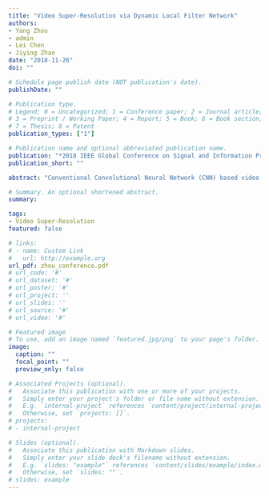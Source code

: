 ```yaml
---
title: "Video Super-Resolution via Dynamic Local Filter Network"
authors:
- Yang Zhou
- admin
- Lei Chen
- Jiying Zhao
date: "2018-11-26"
doi: ""

# Schedule page publish date (NOT publication's date).
publishDate: ""

# Publication type.
# Legend: 0 = Uncategorized; 1 = Conference paper; 2 = Journal article;
# 3 = Preprint / Working Paper; 4 = Report; 5 = Book; 6 = Book section;
# 7 = Thesis; 8 = Patent
publication_types: ["1"]

# Publication name and optional abbreviated publication name.
publication: "*2018 IEEE Global Conference on Signal and Information Processing (GlobalSIP)*"
publication_short: ""

abstract: "Conventional Convolutional Neural Network (CNN) based video super-resolution (VSR) methods heavily depend on explicit motion compensation. Input frames are warped according to flow-like information to eliminate inter-frame differences. These methods have to make a trade-off between the distraction caused by spatio-temporal inconsistency and the pixel-wise detail damage caused by compensation. In this paper, we propose a novel video super-resolution method based on dynamic local filter network. Unlike traditional VSR techniques, our method implicitly performs motion estimation, compensation and fusion simultaneously via local convolutions with dynamically generated filter kernels. An optional autoencoder based refinement module is also proposed to sharpen edges and remove artifacts. The experimental results demonstrate that our method outperforms the best existing VSR algorithm by 0.53 dB in terms of PSNR, and provides superior visual quality."

# Summary. An optional shortened abstract.
summary:

tags:
- Video Super-Resolution
featured: false

# links:
# - name: Custom Link
#   url: http://example.org
url_pdf: zhou_conference.pdf
# url_code: '#'
# url_dataset: '#'
# url_poster: '#'
# url_project: ''
# url_slides: ''
# url_source: '#'
# url_video: '#'

# Featured image
# To use, add an image named `featured.jpg/png` to your page's folder. 
image:
  caption: ""
  focal_point: ""
  preview_only: false

# Associated Projects (optional).
#   Associate this publication with one or more of your projects.
#   Simply enter your project's folder or file name without extension.
#   E.g. `internal-project` references `content/project/internal-project/index.md`.
#   Otherwise, set `projects: []`.
# projects:
# - internal-project

# Slides (optional).
#   Associate this publication with Markdown slides.
#   Simply enter your slide deck's filename without extension.
#   E.g. `slides: "example"` references `content/slides/example/index.md`.
#   Otherwise, set `slides: ""`.
# slides: example
---
```


<!-- {{% alert note %}}
Click the *Cite* button above to demo the feature to enable visitors to import publication metadata into their reference management software.
{{% /alert %}}

{{% alert note %}}
Click the *Slides* button above to demo Academic's Markdown slides feature.
{{% /alert %}} -->

<!-- Supplementary notes can be added here, including [code and math](https://sourcethemes.com/academic/docs/writing-markdown-latex/). -->

